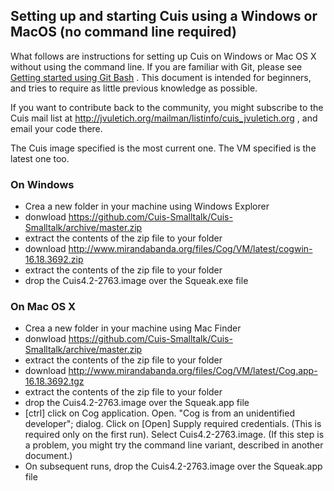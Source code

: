 ## Setting up and starting Cuis using a Windows or MacOS (no command line required)

What follows are instructions for setting up Cuis on Windows or Mac OS X without using the command line. If you are familiar with Git, please see [Getting started using Git Bash](GettingStarted-UsingGitAndCommandline.md) . This document is intended for beginners, and tries to require as little previous knowledge as possible.

If you want to contribute back to the community, you might subscribe to the Cuis mail list at http://jvuletich.org/mailman/listinfo/cuis_jvuletich.org , and email your code there.

The Cuis image specified is the most current one. The VM specified is the latest one too.

### On Windows ###
* Crea a new folder in your machine using Windows Explorer
* donwload https://github.com/Cuis-Smalltalk/Cuis-Smalltalk/archive/master.zip
* extract the contents of the zip file to your folder
* download http://www.mirandabanda.org/files/Cog/VM/latest/cogwin-16.18.3692.zip
* extract the contents of the zip file to your folder
* drop the Cuis4.2-2763.image over the Squeak.exe file

### On Mac OS X ###
* Crea a new folder in your machine using Mac Finder
* donwload https://github.com/Cuis-Smalltalk/Cuis-Smalltalk/archive/master.zip
* extract the contents of the zip file to your folder
* download http://www.mirandabanda.org/files/Cog/VM/latest/Cog.app-16.18.3692.tgz
* extract the contents of the zip file to your folder
* drop the Cuis4.2-2763.image over the Squeak.app file
* [ctrl] click on Cog application. Open. "Cog is from an unidentified developer"; dialog. Click on [Open] Supply required credentials. (This is required only on the first run). Select Cuis4.2-2763.image. (If this step is a problem, you might try the command line variant, described in another document.)
* On subsequent runs, drop the Cuis4.2-2763.image over the Squeak.app file
